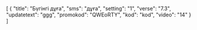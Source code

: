 [
  {
    "title": "Бүгінгі дұға",
    "sms": "дұға",
    "setting": "1",
    "verse": "7.3",
    "updatetext": "ggg",
    "promokod": "QWEоRTY",
    "kod": "kod",
    "video": "14"
  }
]
